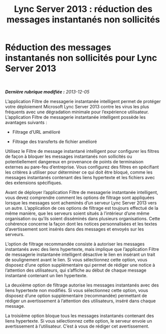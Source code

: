 ﻿---
title: 'Lync Server 2013 : réduction des messages instantanés non sollicités'
TOCTitle: Réduction des messages instantanés non sollicités pour Lync Server 2013
ms:assetid: d2998708-e699-4465-a918-e1d9ea4c49c3
ms:mtpsurl: https://technet.microsoft.com/fr-fr/library/Dn518335(v=OCS.15)
ms:contentKeyID: 60484532
ms.date: 05/20/2016
mtps_version: v=OCS.15
ms.translationtype: HT
---

# Réduction des messages instantanés non sollicités pour Lync Server 2013

 

_**Dernière rubrique modifiée :** 2013-12-05_

L’application Filtre de messagerie instantanée intelligent permet de protéger votre déploiement Microsoft Lync Server 2013 contre les virus les plus fréquents avec une dégradation minimale pour l’expérience utilisateur. L’application Filtre de messagerie instantanée intelligent possède les avantages suivants :

  - Filtrage d’URL amélioré

  - Filtrage des transferts de fichier amélioré

Utilisez le Filtre de message instantané intelligent pour configurer les filtres de façon à bloquer les messages instantanés non sollicités ou potentiellement dangereux en provenance de points de terminaison externes au pare-feu d’entreprise. Vous configurez des filtres en spécifiant les critères à utiliser pour déterminer ce qui doit être bloqué, comme les messages instantanés contenant des liens hypertexte et les fichiers avec des extensions spécifiques.

Avant de déployer l’application Filtre de messagerie instantanée intelligent, vous devez comprendre comment les options de filtrage sont appliquées lorsque les messages sont acheminés d’un serveur Lync Server 2013 vers un autre. L’application de ces options de filtrage est toujours effectué de la même manière, que les serveurs soient situés à l’intérieur d’une même organisation ou qu’ils soient disséminés dans plusieurs organisations. Cette cohérence concerne la façon dont les notices personnalisées et les textes d’avertissement sont insérés dans des messages et envoyés sur les serveurs.

L’option de filtrage recommandée consiste à autoriser les messages instantanés avec des liens hypertexte, mais implique que l’application Filtre de messagerie instantanée intelligent désactive le lien en insérant un trait de soulignement avant le lien. Si vous sélectionnez cette option, vous disposez d’une option supplémentaire qui permet de rédiger une notice à l’attention des utilisateurs, qui s’affiche au début de chaque message instantané contenant un lien hypertexte.

La deuxième option de filtrage autorise les messages instantanés avec des liens hypertexte non modifiés. Si vous sélectionnez cette option, vous disposez d’une option supplémentaire (recommandée) permettant de rédiger un avertissement à l’attention des utilisateurs, inséré dans chaque message.

La troisième option bloque tous les messages instantanés contenant des liens hypertexte. Si vous sélectionnez cette option, le serveur envoie un avertissement à l’utilisateur. C’est à vous de rédiger cet avertissement.

